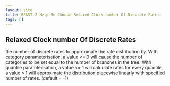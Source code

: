 ```yaml
---
layout: site
title: BEAST 2 Help Me Choose Relaxed Clock number Of Discrete Rates
tags: []
---
```


## Relaxed Clock number Of Discrete Rates

the number of discrete rates to approximate the rate distribution by. With category parameterisation, a value <= 0 will cause the number of categories to be set equal to the number of branches in the tree. With quantile paramterisation, a value <= 1 will calculate rates for every quantile, a value > 1 will approximate the distribution piecewise linearly with specified number of rates. (default = -1)
